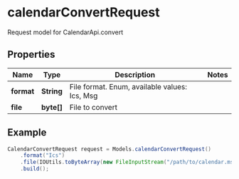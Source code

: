 # calendarConvertRequest

Request model for CalendarApi.convert

## Properties

Name | Type | Description | Notes
---- | ---- | ----------- | -----
**format** | **String**| File format. Enum, available values: Ics, Msg |
**file** | **byte[]**| File to convert |

## Example
```java
CalendarConvertRequest request = Models.calendarConvertRequest()
    .format("Ics")
    .file(IOUtils.toByteArray(new FileInputStream("/path/to/calendar.msg")))
    .build();
```

